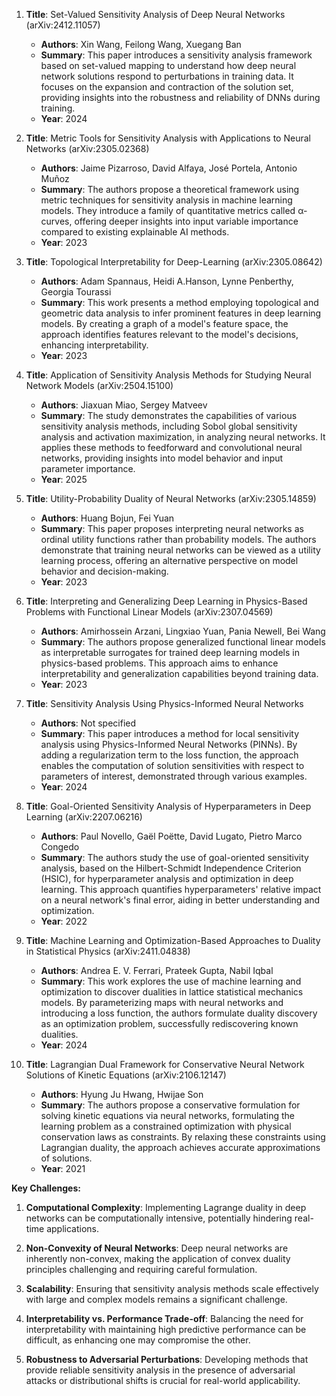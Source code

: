 1. **Title**: Set-Valued Sensitivity Analysis of Deep Neural Networks (arXiv:2412.11057)
   - **Authors**: Xin Wang, Feilong Wang, Xuegang Ban
   - **Summary**: This paper introduces a sensitivity analysis framework based on set-valued mapping to understand how deep neural network solutions respond to perturbations in training data. It focuses on the expansion and contraction of the solution set, providing insights into the robustness and reliability of DNNs during training.
   - **Year**: 2024

2. **Title**: Metric Tools for Sensitivity Analysis with Applications to Neural Networks (arXiv:2305.02368)
   - **Authors**: Jaime Pizarroso, David Alfaya, José Portela, Antonio Muñoz
   - **Summary**: The authors propose a theoretical framework using metric techniques for sensitivity analysis in machine learning models. They introduce a family of quantitative metrics called α-curves, offering deeper insights into input variable importance compared to existing explainable AI methods.
   - **Year**: 2023

3. **Title**: Topological Interpretability for Deep-Learning (arXiv:2305.08642)
   - **Authors**: Adam Spannaus, Heidi A.Hanson, Lynne Penberthy, Georgia Tourassi
   - **Summary**: This work presents a method employing topological and geometric data analysis to infer prominent features in deep learning models. By creating a graph of a model's feature space, the approach identifies features relevant to the model's decisions, enhancing interpretability.
   - **Year**: 2023

4. **Title**: Application of Sensitivity Analysis Methods for Studying Neural Network Models (arXiv:2504.15100)
   - **Authors**: Jiaxuan Miao, Sergey Matveev
   - **Summary**: The study demonstrates the capabilities of various sensitivity analysis methods, including Sobol global sensitivity analysis and activation maximization, in analyzing neural networks. It applies these methods to feedforward and convolutional neural networks, providing insights into model behavior and input parameter importance.
   - **Year**: 2025

5. **Title**: Utility-Probability Duality of Neural Networks (arXiv:2305.14859)
   - **Authors**: Huang Bojun, Fei Yuan
   - **Summary**: This paper proposes interpreting neural networks as ordinal utility functions rather than probability models. The authors demonstrate that training neural networks can be viewed as a utility learning process, offering an alternative perspective on model behavior and decision-making.
   - **Year**: 2023

6. **Title**: Interpreting and Generalizing Deep Learning in Physics-Based Problems with Functional Linear Models (arXiv:2307.04569)
   - **Authors**: Amirhossein Arzani, Lingxiao Yuan, Pania Newell, Bei Wang
   - **Summary**: The authors propose generalized functional linear models as interpretable surrogates for trained deep learning models in physics-based problems. This approach aims to enhance interpretability and generalization capabilities beyond training data.
   - **Year**: 2023

7. **Title**: Sensitivity Analysis Using Physics-Informed Neural Networks
   - **Authors**: Not specified
   - **Summary**: This paper introduces a method for local sensitivity analysis using Physics-Informed Neural Networks (PINNs). By adding a regularization term to the loss function, the approach enables the computation of solution sensitivities with respect to parameters of interest, demonstrated through various examples.
   - **Year**: 2024

8. **Title**: Goal-Oriented Sensitivity Analysis of Hyperparameters in Deep Learning (arXiv:2207.06216)
   - **Authors**: Paul Novello, Gaël Poëtte, David Lugato, Pietro Marco Congedo
   - **Summary**: The authors study the use of goal-oriented sensitivity analysis, based on the Hilbert-Schmidt Independence Criterion (HSIC), for hyperparameter analysis and optimization in deep learning. This approach quantifies hyperparameters' relative impact on a neural network's final error, aiding in better understanding and optimization.
   - **Year**: 2022

9. **Title**: Machine Learning and Optimization-Based Approaches to Duality in Statistical Physics (arXiv:2411.04838)
   - **Authors**: Andrea E. V. Ferrari, Prateek Gupta, Nabil Iqbal
   - **Summary**: This work explores the use of machine learning and optimization to discover dualities in lattice statistical mechanics models. By parameterizing maps with neural networks and introducing a loss function, the authors formulate duality discovery as an optimization problem, successfully rediscovering known dualities.
   - **Year**: 2024

10. **Title**: Lagrangian Dual Framework for Conservative Neural Network Solutions of Kinetic Equations (arXiv:2106.12147)
    - **Authors**: Hyung Ju Hwang, Hwijae Son
    - **Summary**: The authors propose a conservative formulation for solving kinetic equations via neural networks, formulating the learning problem as a constrained optimization with physical conservation laws as constraints. By relaxing these constraints using Lagrangian duality, the approach achieves accurate approximations of solutions.
    - **Year**: 2021

**Key Challenges:**

1. **Computational Complexity**: Implementing Lagrange duality in deep networks can be computationally intensive, potentially hindering real-time applications.

2. **Non-Convexity of Neural Networks**: Deep neural networks are inherently non-convex, making the application of convex duality principles challenging and requiring careful formulation.

3. **Scalability**: Ensuring that sensitivity analysis methods scale effectively with large and complex models remains a significant challenge.

4. **Interpretability vs. Performance Trade-off**: Balancing the need for interpretability with maintaining high predictive performance can be difficult, as enhancing one may compromise the other.

5. **Robustness to Adversarial Perturbations**: Developing methods that provide reliable sensitivity analysis in the presence of adversarial attacks or distributional shifts is crucial for real-world applicability. 